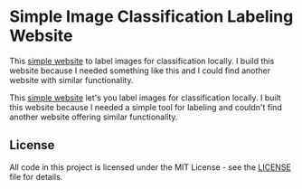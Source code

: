 # Simple Image Classification Labeling Website

This [simple website]() to label images for classification locally. I build this website because I needed something like this and I could find another website with similar functionality.

This [simple website](https://piebro.github.io/simple-image-classification-labeling-website) let's you label images for classification locally. I built this website because I needed a simple tool for labeling and couldn't find another website offering similar functionality.

## License

All code in this project is licensed under the MIT License - see the [LICENSE](LICENSE) file for details.
